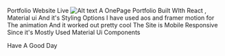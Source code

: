 Portfolio Website 
Live ![Alt text](https://kaynec.github.io/Portfolio/)
A OnePage Portfolio Built WIth React , Material ui And it's Styling Options 
I have used aos and framer motion for The animation And it worked out pretty cool 
The Site is Mobile Responsive Since it's Mostly Used Material Ui Components 



  Have A Good Day 
